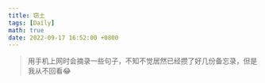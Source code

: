 ```yaml
---
title: 窃土
tags: [Daily]
math: true
date: 2022-09-17 16:52:00 +0800
---
```


>用手机上网时会摘录一些句子，不知不觉居然已经攒了好几份备忘录，但是我从不回看😂

